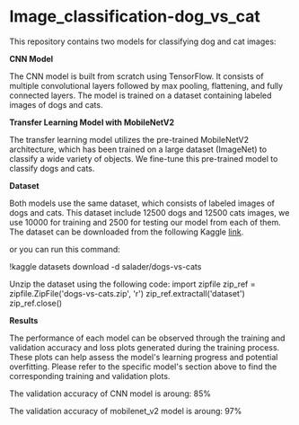 # Image_classification-dog_vs_cat
This repository contains two models for classifying dog and cat images:

**CNN Model**

The CNN model is built from scratch using TensorFlow. It consists of multiple convolutional layers followed by max pooling, flattening, and fully connected layers. The model is trained on a dataset containing labeled images of dogs and cats.

**Transfer Learning Model with MobileNetV2**

The transfer learning model utilizes the pre-trained MobileNetV2 architecture, which has been trained on a large dataset (ImageNet) to classify a wide variety of objects. We fine-tune this pre-trained model to classify dogs and cats.

**Dataset**

Both models use the same dataset, which consists of labeled images of dogs and cats. This dataset include 12500 dogs and 12500 cats images, we use 10000 for training and 2500 for testing our model from each of them.
The dataset can be downloaded from the following Kaggle [link](https://www.kaggle.com/datasets/salader/dogs-vs-cats).

or you can run this command:

  !kaggle datasets download -d salader/dogs-vs-cats

Unzip the dataset using the following code:
  import zipfile
  zip_ref = zipfile.ZipFile('dogs-vs-cats.zip', 'r')
  zip_ref.extractall('dataset')
  zip_ref.close()
  
**Results**

The performance of each model can be observed through the training and validation accuracy and loss plots generated during the training process. These plots can help assess the model's learning progress and potential overfitting.
Please refer to the specific model's section above to find the corresponding training and validation plots.

The validation accuracy of CNN model is aroung: 85%

The validation accuracy of mobilenet_v2 model is aroung: 97%
